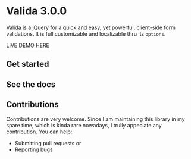 # Valida 3.0.0

Valida is a jQuery for a quick and easy, yet powerful, client-side form validations. It is full customizable and localizable thru its <code>options</code>.

[LIVE DEMO HERE](https://rogeriotaques.github.io/valida)

## Get started

## See the docs

## Contributions

Contributions are very welcome. Since I am maintaining this library in my spare time, which is kinda rare nowadays, I trully appeciate any contribution. You can help:

- Submitting pull requests or
- Reporting bugs
